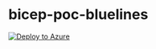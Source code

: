 # bicep-poc-bluelines

[![Deploy to Azure](https://aka.ms/deploytoazurebutton)](https://portal.azure.com/#create/Microsoft.Template/uri/https%3A%2F%2Fraw.githubusercontent.com%2Fsdcscripts%2Fbicep-poc-bluelines%2Fmaster%2Fmain.json)